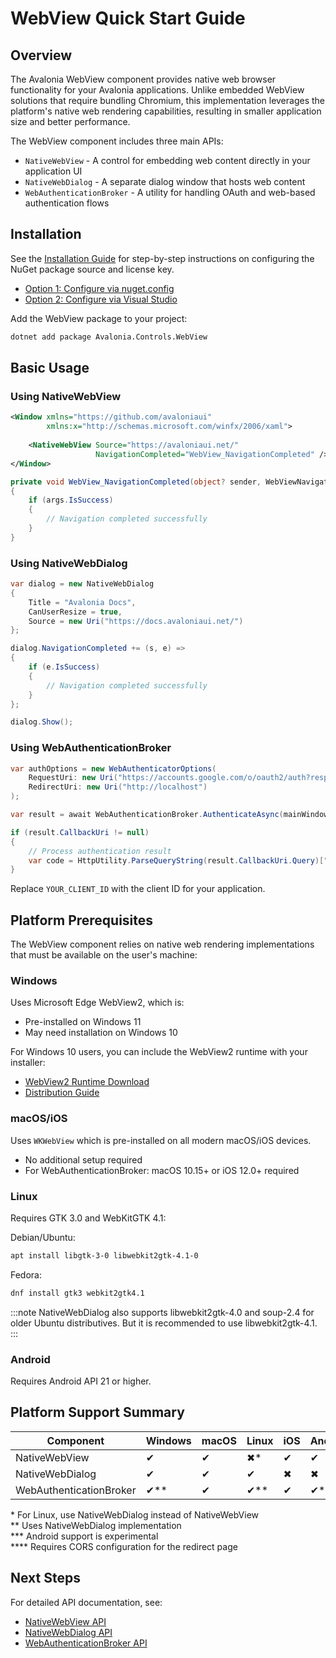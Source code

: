 # WebView Quick Start Guide

## Overview

The Avalonia WebView component provides native web browser functionality for your Avalonia applications. Unlike embedded WebView solutions that require bundling Chromium, this implementation leverages the platform's native web rendering capabilities, resulting in smaller application size and better performance.

The WebView component includes three main APIs:

- `NativeWebView` - A control for embedding web content directly in your application UI
- `NativeWebDialog` - A separate dialog window that hosts web content
- `WebAuthenticationBroker` - A utility for handling OAuth and web-based authentication flows


## Installation

See the [Installation Guide](../../installation.md) for step-by-step instructions on configuring the NuGet package source and license key.

- [Option 1: Configure via nuget.config](../../installation.md#option-1-configure-via-nugetconfig-recommended)
- [Option 2: Configure via Visual Studio](../../installation.md#option-2-configure-via-visual-studio)

Add the WebView package to your project:

```bash
dotnet add package Avalonia.Controls.WebView
```

## Basic Usage

### Using NativeWebView

```xml
<Window xmlns="https://github.com/avaloniaui"
        xmlns:x="http://schemas.microsoft.com/winfx/2006/xaml">
    
    <NativeWebView Source="https://avaloniaui.net/"
                   NavigationCompleted="WebView_NavigationCompleted" />
</Window>
```

```csharp
private void WebView_NavigationCompleted(object? sender, WebViewNavigationCompletedEventArgs args)
{
    if (args.IsSuccess)
    {
        // Navigation completed successfully
    }
}
```

### Using NativeWebDialog

```csharp
var dialog = new NativeWebDialog
{
    Title = "Avalonia Docs",
    CanUserResize = true,
    Source = new Uri("https://docs.avaloniaui.net/")
};

dialog.NavigationCompleted += (s, e) => 
{
    if (e.IsSuccess)
    {
        // Navigation completed successfully
    }
};

dialog.Show();
```

### Using WebAuthenticationBroker

```csharp
var authOptions = new WebAuthenticatorOptions(
    RequestUri: new Uri("https://accounts.google.com/o/oauth2/auth?response_type=code&client_id=YOUR_CLIENT_ID&redirect_uri=http://localhost&scope=openid"),
    RedirectUri: new Uri("http://localhost")
);

var result = await WebAuthenticationBroker.AuthenticateAsync(mainWindow, authOptions);

if (result.CallbackUri != null)
{
    // Process authentication result
    var code = HttpUtility.ParseQueryString(result.CallbackUri.Query)["code"];
}
```

Replace `YOUR_CLIENT_ID` with the client ID for your application.

## Platform Prerequisites

The WebView component relies on native web rendering implementations that must be available on the user's machine:

### Windows

Uses Microsoft Edge WebView2, which is:

- Pre-installed on Windows 11
- May need installation on Windows 10

For Windows 10 users, you can include the WebView2 runtime with your installer:

- [WebView2 Runtime Download](https://developer.microsoft.com/en-us/microsoft-edge/webview2?form=MA13LH#download)
- [Distribution Guide](https://learn.microsoft.com/en-us/microsoft-edge/webview2/concepts/distribution?tabs=dotnetcsharp)

### macOS/iOS

Uses `WKWebView` which is pre-installed on all modern macOS/iOS devices.

- No additional setup required
- For WebAuthenticationBroker: macOS 10.15+ or iOS 12.0+ required

### Linux

Requires GTK 3.0 and WebKitGTK 4.1:

Debian/Ubuntu:

```bash
apt install libgtk-3-0 libwebkit2gtk-4.1-0
```

Fedora:

```bash
dnf install gtk3 webkit2gtk4.1
```

:::note
NativeWebDialog also supports libwebkit2gtk-4.0 and soup-2.4 for older Ubuntu distributives. But it is recommended to use libwebkit2gtk-4.1.
:::

### Android

Requires Android API 21 or higher.

## Platform Support Summary

| Component | Windows | macOS | Linux | iOS | Android | Browser |
|-----------|---------|-------|-------|-----|---------|---------|
| NativeWebView | ✔ | ✔ | ✖* | ✔ | ✔ | ✖ |
| NativeWebDialog | ✔ | ✔ | ✔ | ✖ | ✖ | ✖ |
| WebAuthenticationBroker | ✔** | ✔ | ✔** | ✔ | ✔*** | ✔**** |

\* For Linux, use NativeWebDialog instead of NativeWebView  
\** Uses NativeWebDialog implementation  
\*** Android support is experimental  
\**** Requires CORS configuration for the redirect page

## Next Steps

For detailed API documentation, see:

- [NativeWebView API](nativewebview.md)
- [NativeWebDialog API](nativewebdialog.md)
- [WebAuthenticationBroker API](webauthenticationbroker.md)
